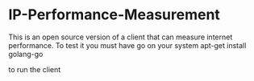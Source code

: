# IP-Performance-Measurement
This is an open source version of a client that can measure internet performance.
To test it you must have go on your system
apt-get install golang-go

to run the client 
